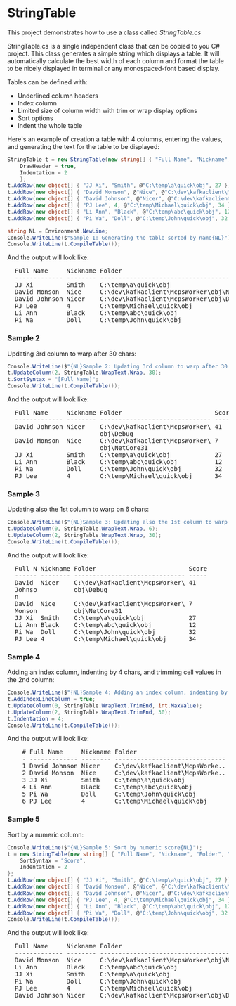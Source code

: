 # StringTable
This project demonstrates how to use a class called *StringTable.cs*

StringTable.cs is a single independent class that can be copied to you C# project. This class generates a simple string which displays a table. It will automatically calculate the best width of each column and format the table to be nicely displayed in terminal or any monospaced-font based display. 

Tables can be defined with: 
* Underlined column headers
* Index column
* Limited size of column width with trim or wrap display options
* Sort options
* Indent the whole table

Here's an example of creation a table with 4 columns, entering the values, and generating the text for the table to be displayed:
```cs
StringTable t = new StringTable(new string[] { "Full Name", "Nickname", "Folder", "Score" }) {
	DrawHeader = true,
	Indentation = 2
	};
t.AddRow(new object[] { "JJ Xi", "Smith", @"C:\temp\a\quick\obj", 27 });
t.AddRow(new object[] { "David Monson", @"Nice", @"C:\dev\kafkaclient\McpsWorker\obj\NetCore31", 7 });
t.AddRow(new object[] { "David Johnson", @"Nicer", @"C:\dev\kafkaclient\McpsWorker\obj\Debug", 41 });
t.AddRow(new object[] { "PJ Lee", 4, @"C:\temp\Michael\quick\obj", 34 });
t.AddRow(new object[] { "Li Ann", "Black", @"C:\temp\abc\quick\obj", 12 });
t.AddRow(new object[] { "Pi Wa", "Doll", @"C:\temp\John\quick\obj", 32 });

string NL = Environment.NewLine;
Console.WriteLine($"Sample 1: Generating the table sorted by name{NL}");
Console.WriteLine(t.CompileTable());
```

And the output will look like: 
<pre>
  Full Name     Nickname Folder                                      Score
  ------------- -------- ------------------------------------------- -----
  JJ Xi         Smith    C:\temp\a\quick\obj                         27
  David Monson  Nice     C:\dev\kafkaclient\McpsWorker\obj\NetCore31 7
  David Johnson Nicer    C:\dev\kafkaclient\McpsWorker\obj\Debug     41
  PJ Lee        4        C:\temp\Michael\quick\obj                   34
  Li Ann        Black    C:\temp\abc\quick\obj                       12
  Pi Wa         Doll     C:\temp\John\quick\obj                      32
</pre>

### Sample 2
Updating 3rd column to warp after 30 chars:
```cs
Console.WriteLine($"{NL}Sample 2: Updating 3rd column to warp after 30 chars{NL}");
t.UpdateColumn(2, StringTable.WrapText.Wrap, 30);
t.SortSyntax = "[Full Name]";
Console.WriteLine(t.CompileTable());
```

And the output will look like: 
<pre>
  Full Name     Nickname Folder                         Score
  ------------- -------- ------------------------------ -----
  David Johnson Nicer    C:\dev\kafkaclient\McpsWorker\ 41
                         obj\Debug
  David Monson  Nice     C:\dev\kafkaclient\McpsWorker\ 7
                         obj\NetCore31
  JJ Xi         Smith    C:\temp\a\quick\obj            27
  Li Ann        Black    C:\temp\abc\quick\obj          12
  Pi Wa         Doll     C:\temp\John\quick\obj         32
  PJ Lee        4        C:\temp\Michael\quick\obj      34
</pre>


### Sample 3
Updating also the 1st column to warp on 6 chars:
```cs
Console.WriteLine($"{NL}Sample 3: Updating also the 1st column to warp on 6 chars{NL}");
t.UpdateColumn(0, StringTable.WrapText.Wrap, 6);
t.UpdateColumn(2, StringTable.WrapText.Wrap, 30);
Console.WriteLine(t.CompileTable());
```

And the output will look like: 
<pre>
  Full N Nickname Folder                         Score
  ------ -------- ------------------------------ -----
  David  Nicer    C:\dev\kafkaclient\McpsWorker\ 41
  Johnso          obj\Debug
  n
  David  Nice     C:\dev\kafkaclient\McpsWorker\ 7
  Monson          obj\NetCore31
  JJ Xi  Smith    C:\temp\a\quick\obj            27
  Li Ann Black    C:\temp\abc\quick\obj          12
  Pi Wa  Doll     C:\temp\John\quick\obj         32
  PJ Lee 4        C:\temp\Michael\quick\obj      34
</pre>

### Sample 4
Adding an index column, indenting by 4 chars, and trimming cell values in the 2nd column:
```cs
Console.WriteLine($"{NL}Sample 4: Adding an index column, indenting by 4 chars, {NL}and trimming cell values in the 2nd column{NL}");
t.AddIndexLineColumn = true;
t.UpdateColumn(0, StringTable.WrapText.TrimEnd, int.MaxValue); 
t.UpdateColumn(2, StringTable.WrapText.TrimEnd, 30);
t.Indentation = 4;
Console.WriteLine(t.CompileTable());
```

And the output will look like: 
<pre>
    # Full Name     Nickname Folder                         Score
    - ------------- -------- ------------------------------ -----
    1 David Johnson Nicer    C:\dev\kafkaclient\McpsWorke.. 41
    2 David Monson  Nice     C:\dev\kafkaclient\McpsWorke.. 7
    3 JJ Xi         Smith    C:\temp\a\quick\obj            27
    4 Li Ann        Black    C:\temp\abc\quick\obj          12
    5 Pi Wa         Doll     C:\temp\John\quick\obj         32
    6 PJ Lee        4        C:\temp\Michael\quick\obj      34
</pre>

### Sample 5
Sort by a numeric column:
```cs
Console.WriteLine($"{NL}Sample 5: Sort by numeric score{NL}");
t = new StringTable(new string[] { "Full Name", "Nickname", "Folder", "Score" }, new List<int>() { 3 }) {
	SortSyntax = "Score",
	Indentation = 2
};
t.AddRow(new object[] { "JJ Xi", "Smith", @"C:\temp\a\quick\obj", 27 });
t.AddRow(new object[] { "David Monson", @"Nice", @"C:\dev\kafkaclient\McpsWorker\obj\NetCore31", 7 });
t.AddRow(new object[] { "David Johnson", @"Nicer", @"C:\dev\kafkaclient\McpsWorker\obj\Debug", 41 });
t.AddRow(new object[] { "PJ Lee", 4, @"C:\temp\Michael\quick\obj", 34 });
t.AddRow(new object[] { "Li Ann", "Black", @"C:\temp\abc\quick\obj", 12 });
t.AddRow(new object[] { "Pi Wa", "Doll", @"C:\temp\John\quick\obj", 32 });
Console.WriteLine(t.CompileTable());
```

And the output will look like: 
<pre>
  Full Name     Nickname Folder                                      Score
  ------------- -------- ------------------------------------------- -----
  David Monson  Nice     C:\dev\kafkaclient\McpsWorker\obj\NetCore31 7
  Li Ann        Black    C:\temp\abc\quick\obj                       12
  JJ Xi         Smith    C:\temp\a\quick\obj                         27
  Pi Wa         Doll     C:\temp\John\quick\obj                      32
  PJ Lee        4        C:\temp\Michael\quick\obj                   34
  David Johnson Nicer    C:\dev\kafkaclient\McpsWorker\obj\Debug     41
</pre>

